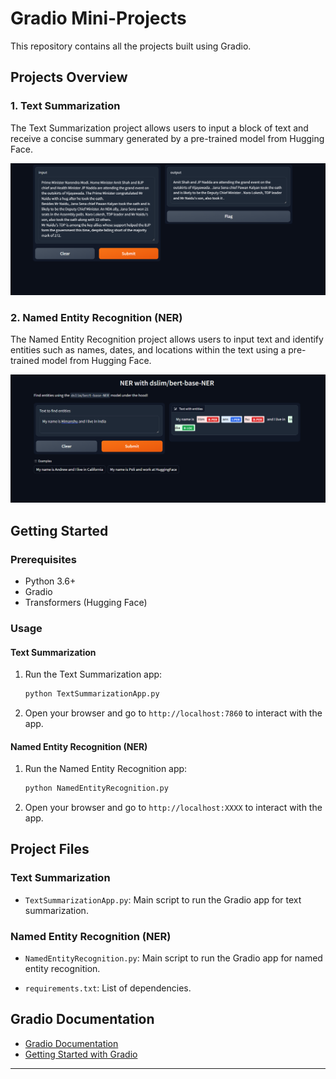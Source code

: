 # Gradio Mini-Projects

This repository contains all the projects built using Gradio.

## Projects Overview

### 1. Text Summarization
The Text Summarization project allows users to input a block of text and receive a concise summary generated by a pre-trained model from Hugging Face.

![Text Summarization](https://raw.githubusercontent.com/himanshushukla12/Gradio-ML/main/Text_Summarization/image.png)

### 2. Named Entity Recognition (NER)
The Named Entity Recognition project allows users to input text and identify entities such as names, dates, and locations within the text using a pre-trained model from Hugging Face.

![Named Entity Recognition](https://raw.githubusercontent.com/himanshushukla12/Gradio-ML/main/Named%20Entity%20Recognition/image.png)

## Getting Started

### Prerequisites
- Python 3.6+
- Gradio
- Transformers (Hugging Face)

### Usage

#### Text Summarization

1. Run the Text Summarization app:
   ```bash
   python TextSummarizationApp.py
   ```

2. Open your browser and go to `http://localhost:7860` to interact with the app.

#### Named Entity Recognition (NER)

1. Run the Named Entity Recognition app:
   ```bash
   python NamedEntityRecognition.py
   ```

2. Open your browser and go to `http://localhost:XXXX` to interact with the app.

## Project Files

### Text Summarization

- `TextSummarizationApp.py`: Main script to run the Gradio app for text summarization.

### Named Entity Recognition (NER)

- `NamedEntityRecognition.py`: Main script to run the Gradio app for named entity recognition.

- `requirements.txt`: List of dependencies.

## Gradio Documentation

- [Gradio Documentation](https://gradio.app/docs/)
- [Getting Started with Gradio](https://gradio.app/quickstart/)

---

